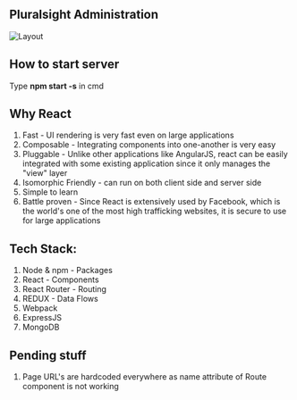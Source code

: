 ## Pluralsight Administration
![Layout](/Pluralsight-Administration-Redux-Webpack/assets/images/wireframe.jpg?raw=true)

## How to start server
Type **npm start -s** in cmd

## Why React

1. Fast - UI rendering is very fast even on large applications
2. Composable - Integrating components into one-another is very easy
3. Pluggable - Unlike other applications like AngularJS, react can be easily integrated with some existing application since it only manages the "view" layer
4. Isomorphic Friendly - can run on both client side and server side
5. Simple to learn
6. Battle proven - Since React is extensively used by Facebook, which is the world's one of the most high trafficking websites, it is secure to use for large applications


## Tech Stack:

1. Node & npm - Packages
2. React - Components
3. React Router - Routing
4. REDUX - Data Flows
5. Webpack
6. ExpressJS
7. MongoDB


## Pending stuff

1. Page URL's are hardcoded everywhere as name attribute of Route component is not working